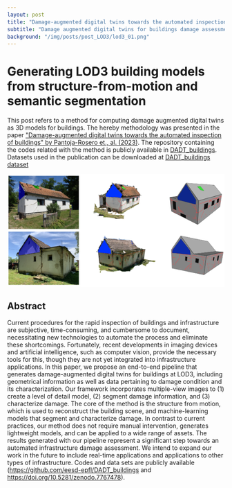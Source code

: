 ```yaml
---
layout: post
title: "Damage-augmented digital twins towards the automated inspection of buildings"
subtitle: "Damage augmented digital twins for buildings damage assessment"
background: "/img/posts/post_LOD3/lod3_01.png"
---
```


# Generating LOD3 building models from structure-from-motion and semantic segmentation

This post refers to a method for computing damage augmented digital twins as 3D models for buildings. The hereby methodology was presented in the paper ["Damage-augmented digital twins towards the automated inspection of buildings" by Pantoja-Rosero et., al. (2023)](https://doi.org/10.1016/j.autcon.2023.104842). The repository containing the codes related with the method is publicly available in [DADT_buildings](https://github.com/bgpantojar/DADT_buildings). Datasets used in the publication can be downloaded at [DADT_buildings dataset](https://doi.org/10.5281/zenodo.7767478)

![IMDb page](/img/posts/post_DADT/dadt_02.png)

## Abstract

Current procedures for the rapid inspection of buildings and infrastructure are subjective, time-consuming, and cumbersome to document, necessitating new technologies to automate the process and eliminate these shortcomings. Fortunately, recent developments in imaging devices and artificial intelligence, such as computer vision, provide the necessary tools for this, though they are not yet integrated into infrastructure applications. In this paper, we propose an end-to-end pipeline that generates damage-augmented digital twins for buildings at LOD3, including geometrical information as well as data pertaining to damage condition and its characterization. Our framework incorporates multiple-view images to (1) create a level of detail model, (2) segment damage information, and (3) characterize damage. The core of the method is the structure from motion, which is used to reconstruct the building scene, and machine-learning models that segment and characterize damage. In contrast to current practices, our method does not require manual intervention, generates lightweight models, and can be applied to a wide range of assets. The results generated with our pipeline represent a significant step towards an automated infrastructure damage assessment. We intend to expand our work in the future to include real-time applications and applications to other types of infrastructure. Codes and data sets are publicly available (https://github.com/eesd-epfl/DADT_buildings and https://doi.org/10.5281/zenodo.7767478).
